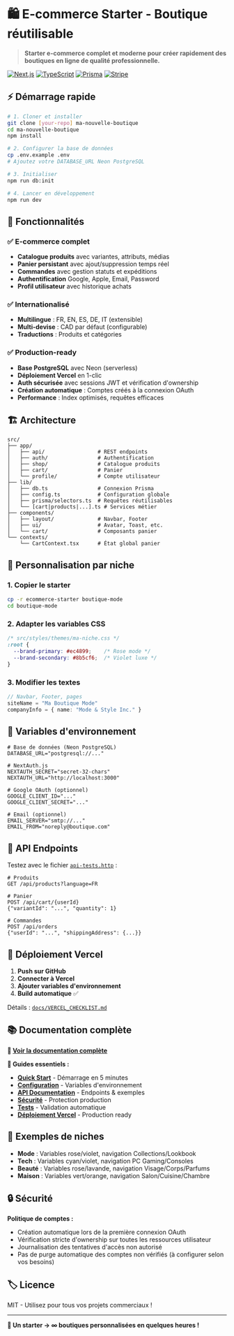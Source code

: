 # 🛍️ E-commerce Starter - Boutique réutilisable

> **Starter e-commerce complet et moderne pour créer rapidement des boutiques en ligne de qualité professionnelle.**

[![Next.js](https://img.shields.io/badge/Next.js-15.5-black?style=for-the-badge&logo=next.js)](https://nextjs.org/)
[![TypeScript](https://img.shields.io/badge/TypeScript-5.0-blue?style=for-the-badge&logo=typescript)](https://www.typescriptlang.org/)
[![Prisma](https://img.shields.io/badge/Prisma-6.15-2D3748?style=for-the-badge&logo=prisma)](https://prisma.io/)
[![Stripe](https://img.shields.io/badge/Stripe-Payments-6772E5?style=for-the-badge&logo=stripe)](https://stripe.com/)

## ⚡ Démarrage rapide

```bash
# 1. Cloner et installer
git clone [your-repo] ma-nouvelle-boutique
cd ma-nouvelle-boutique
npm install

# 2. Configurer la base de données
cp .env.example .env
# Ajoutez votre DATABASE_URL Neon PostgreSQL

# 3. Initialiser
npm run db:init

# 4. Lancer en développement
npm run dev
```

## 🎯 Fonctionnalités

### ✅ E-commerce complet
- **Catalogue produits** avec variantes, attributs, médias
- **Panier persistant** avec ajout/suppression temps réel  
- **Commandes** avec gestion statuts et expéditions
- **Authentification** Google, Apple, Email, Password
- **Profil utilisateur** avec historique achats

### ✅ Internationalisé
- **Multilingue** : FR, EN, ES, DE, IT (extensible)
- **Multi-devise** : CAD par défaut (configurable)
- **Traductions** : Produits et catégories

### ✅ Production-ready
- **Base PostgreSQL** avec Neon (serverless)
- **Déploiement Vercel** en 1-clic
- **Auth sécurisée** avec sessions JWT et vérification d'ownership
- **Création automatique** : Comptes créés à la connexion OAuth
- **Performance** : Index optimisés, requêtes efficaces

## 🏗️ Architecture

```
src/
├── app/
│   ├── api/                 # REST endpoints
│   ├── auth/                # Authentification
│   ├── shop/                # Catalogue produits  
│   ├── cart/                # Panier
│   └── profile/             # Compte utilisateur
├── lib/
│   ├── db.ts                # Connexion Prisma
│   ├── config.ts            # Configuration globale
│   ├── prisma/selectors.ts  # Requêtes réutilisables
│   └── [cart|products|...].ts # Services métier
├── components/
│   ├── layout/              # Navbar, Footer
│   ├── ui/                  # Avatar, Toast, etc.
│   └── cart/                # Composants panier
└── contexts/
    └── CartContext.tsx      # État global panier
```

## 🎨 Personnalisation par niche

### 1. Copier le starter
```bash
cp -r ecommerce-starter boutique-mode
cd boutique-mode
```

### 2. Adapter les variables CSS
```css
/* src/styles/themes/ma-niche.css */
:root {
  --brand-primary: #ec4899;    /* Rose mode */
  --brand-secondary: #8b5cf6;  /* Violet luxe */
}
```

### 3. Modifier les textes
```typescript
// Navbar, Footer, pages
siteName = "Ma Boutique Mode"
companyInfo = { name: "Mode & Style Inc." }
```

## 🔧 Variables d'environnement

```env
# Base de données (Neon PostgreSQL)
DATABASE_URL="postgresql://..."

# NextAuth.js
NEXTAUTH_SECRET="secret-32-chars"
NEXTAUTH_URL="http://localhost:3000"

# Google OAuth (optionnel)
GOOGLE_CLIENT_ID="..."
GOOGLE_CLIENT_SECRET="..."

# Email (optionnel)
EMAIL_SERVER="smtp://..."
EMAIL_FROM="noreply@boutique.com"
```

## 📡 API Endpoints

Testez avec le fichier [`api-tests.http`](api-tests.http) :

```http
# Produits
GET /api/products?language=FR

# Panier  
POST /api/cart/{userId}
{"variantId": "...", "quantity": 1}

# Commandes
POST /api/orders
{"userId": "...", "shippingAddress": {...}}
```

## 🚀 Déploiement Vercel

1. **Push sur GitHub**
2. **Connecter à Vercel** 
3. **Ajouter variables d'environnement**
4. **Build automatique** ✅

Détails : [`docs/VERCEL_CHECKLIST.md`](docs/VERCEL_CHECKLIST.md)

## 📚 Documentation complète

**📖 [Voir la documentation complète](docs/README.md)**

**🎯 Guides essentiels :**
- **[Quick Start](docs/1-setup/quick-start.md)** - Démarrage en 5 minutes
- **[Configuration](docs/1-setup/env-variables.md)** - Variables d'environnement
- **[API Documentation](docs/3-api/overview.md)** - Endpoints & exemples
- **[Sécurité](docs/4-security/overview.md)** - Protection production
- **[Tests](docs/5-testing/strategy.md)** - Validation automatique
- **[Déploiement Vercel](docs/6-deployment/vercel.md)** - Production ready

## 🎯 Exemples de niches

- **Mode** : Variables rose/violet, navigation Collections/Lookbook
- **Tech** : Variables cyan/violet, navigation PC Gaming/Consoles  
- **Beauté** : Variables rose/lavande, navigation Visage/Corps/Parfums
- **Maison** : Variables vert/orange, navigation Salon/Cuisine/Chambre

## 🔒 Sécurité

**Politique de comptes :**
- Création automatique lors de la première connexion OAuth
- Vérification stricte d'ownership sur toutes les ressources utilisateur
- Journalisation des tentatives d'accès non autorisé
- Pas de purge automatique des comptes non vérifiés (à configurer selon vos besoins)

## 🏷️ Licence

MIT - Utilisez pour tous vos projets commerciaux !

---

**🎯 Un starter → ∞ boutiques personnalisées en quelques heures !**
